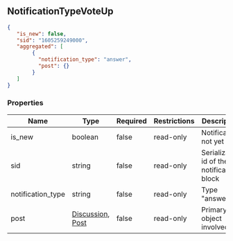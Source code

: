 <h2 id="tocS_NotificationTypeAnswer">NotificationTypeVoteUp</h2>
<!-- backwards compatibility -->
<a id="schemanotificationtypevoteup"></a>
<a id="schema_NotificationTypeVoteUp"></a>
<a id="tocSnotificationtypevoteup"></a>
<a id="tocsnotificationtypevoteup"></a>

```json
{
   "is_new": false,
   "sid": "1605259249000",
   "aggregated": [
        {
          "notification_type": "answer",
          "post": {}
        }
   ]
}
```

### Properties

|Name|Type|Required|Restrictions|Description|
|---|---|---|---|---|
|is_new|boolean|false|read-only|Notification not yet read|
|sid|string|false|read-only|Serialization id of the notification block|
|notification_type|string|false|read-only|Type "answer"|
|post|[Discussion](#schemadiscussion), [Post](#schemapost)|false|read-only|Primary object involved.|
